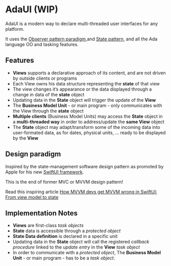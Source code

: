 # AdaUI (WIP)

AdaUI is a modern way to declare multi-threaded user interfaces for any platform.

It uses the [Observer pattern paradigm](https://en.wikipedia.org/wiki/Observer_pattern),and [State pattern](https://en.wikipedia.org/wiki/State_pattern), 
and all the Ada language OO and tasking features.


## Features

 * **Views** supports a declarative approach of its content, and are not driven by outside clients or programs
 * Each View owns his data structure representing the **state** of that view 
 * The view changes it’s appearance or the data displayed through a change in data of the **state** object
 * Updating data in the **State** object will trigger the update of the **View**
 * The **Business Model Unit** - or main program - only communicates with the View through the **state** object
 * **Multiple clients** (Business Model Units) may access the **State** object in a **multi-threaded way** in order to address/update the **same View** object
 * The **State** object may adapt/transform some of the incoming data into user-formated data, as for dates, physical units, ... ready to be displayed by the **View** 


## Design paradigm

Inspired by the state-management software design pattern as promoted by Apple for his new [SwiftUI framework](https://developer.apple.com/tutorials/swiftui).

This is the end of former MVC or MVVM design pattern!

Read this inspiring article [How MVVM devs get MVVM wrong in SwiftUI: From view model to state](https://swift2931.medium.com/how-mvvm-devs-get-mvvm-wrong-in-swiftui-a937a4268483) 


## Implementation Notes

 * **Views** are first-class _task objects_ 
 * **State** data is accessible through a _protected object_ 
 * **State Data definition** is declared in a specific unit
 * Updating data in the **State** object will call the registered _callback procedure_ linked to the *update entry* in the **View** _task object_
 * In order to communicate with a _protected object_, The **Business Model Unit** - or main program - has to be a _task object_.

 
